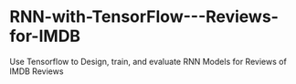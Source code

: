 # RNN-with-TensorFlow---Reviews-for-IMDB
Use Tensorflow to Design, train, and evaluate RNN Models for Reviews of IMDB Reviews
